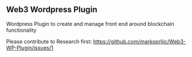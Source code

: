 ## Web3 Wordpress Plugin

Wordpress Plugin to create and manage front end around blockchain functionality

Please contribute to Research first: 
https://github.com/markoprljic/Web3-WP-Plugin/issues/1
